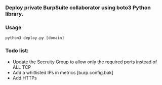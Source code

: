 ### Deploy private BurpSuite collaborator using boto3 Python library.

### Usage
```python3 deploy.py [domain]```

### Todo list:
- Update the Secruity Group to allow only the required ports instead of ALL TCP
- Add a whitlisted IPs in metrics [burp.config.bak]
- Add HTTPs
